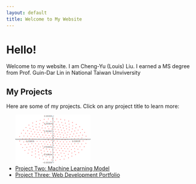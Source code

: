 ```yaml
---
layout: default
title: Welcome to My Website
---
```


# Hello!

Welcome to my website. I am Cheng-Yu (Louis) Liu. I earned a MS degree from Prof. Guin-Dar Lin in National Taiwan Unviversity

## My Projects

Here are some of my projects. Click on any project title to learn more:
<ul>

  <a href="/projects/project1.html" title="Project One: Quantum Research">
  <img src="animation(2).gif" alt="Quantum Research GIF" style="width:200px; height:auto;" />
</a>
  <li><a href="/projects/project2.html">Project Two: Machine Learning Model</a></li>
  <li><a href="/projects/project3.html">Project Three: Web Development Portfolio</a></li>
</ul>

